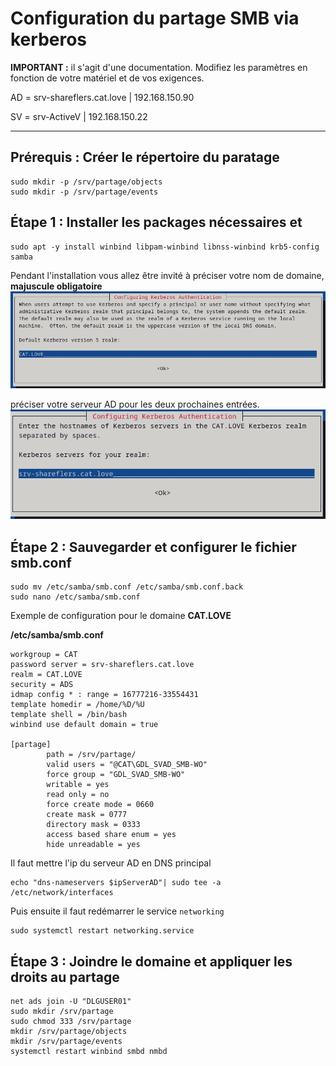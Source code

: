 # Configuration du partage SMB via kerberos

**IMPORTANT :** il s'agit d'une documentation. Modifiez les paramètres en fonction de votre matériel et de vos exigences.

AD = srv-shareflers.cat.love | 192.168.150.90

SV = srv-ActiveV | 192.168.150.22

---

## Prérequis : Créer le répertoire du paratage
```
sudo mkdir -p /srv/partage/objects
sudo mkdir -p /srv/partage/events
```

## Étape 1 : Installer les packages nécessaires et
```
sudo apt -y install winbind libpam-winbind libnss-winbind krb5-config samba
```

Pendant l'installation vous allez être invité à préciser votre nom de domaine, **majuscule obligatoire** 
![Texte alternatif](img/configuration_kerberos_realm.png "Configuration du 'realm' kerberos")

préciser votre serveur AD pour les deux prochaines entrées.
![Texte alternatif](img/configuration_kerberos_server.png "Configuration du serveur pour le 'realm' kerberos")

## Étape 2 : Sauvegarder et configurer le fichier smb.conf
```
sudo mv /etc/samba/smb.conf /etc/samba/smb.conf.back
sudo nano /etc/samba/smb.conf
```

Exemple de configuration pour le domaine **CAT.LOVE**

**/etc/samba/smb.conf**
```
workgroup = CAT
password server = srv-shareflers.cat.love
realm = CAT.LOVE
security = ADS
idmap config * : range = 16777216-33554431
template homedir = /home/%D/%U
template shell = /bin/bash
winbind use default domain = true

[partage]
        path = /srv/partage/
        valid users = "@CAT\GDL_SVAD_SMB-WO"
        force group = "GDL_SVAD_SMB-WO"
        writable = yes
        read only = no
        force create mode = 0660
        create mask = 0777
        directory mask = 0333
        access based share enum = yes
        hide unreadable = yes
```

Il faut mettre l'ip du serveur AD en DNS principal
```
echo "dns-nameservers $ipServerAD"| sudo tee -a 
/etc/network/interfaces
```

Puis ensuite il faut redémarrer le service `networking`
```
sudo systemctl restart networking.service
```

## Étape 3 : Joindre le domaine et appliquer les droits au partage
```
net ads join -U "DLGUSER01"
sudo mkdir /srv/partage
sudo chmod 333 /srv/partage
mkdir /srv/partage/objects
mkdir /srv/partage/events
systemctl restart winbind smbd nmbd
```

